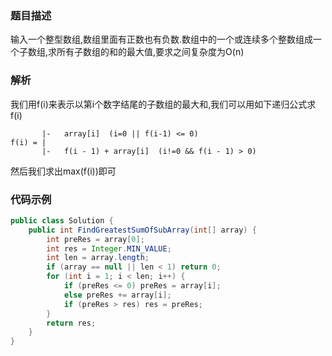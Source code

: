 ### 题目描述

输入一个整型数组,数组里面有正数也有负数.数组中的一个或连续多个整数组成一个子数组,求所有子数组的和的最大值,要求之间复杂度为O(n)

### 解析

我们用f(i)来表示以第i个数字结尾的子数组的最大和,我们可以用如下递归公式求f(i)  
```
       |-   array[i]  (i=0 || f(i-1) <= 0)
f(i) = |
	   |-   f(i - 1) + array[i]  (i!=0 && f(i - 1) > 0)
```  
然后我们求出max(f(i))即可

### 代码示例

```java
public class Solution {
    public int FindGreatestSumOfSubArray(int[] array) {
        int preRes = array[0];
		int res = Integer.MIN_VALUE;
		int len = array.length;
		if (array == null || len < 1) return 0;
		for (int i = 1; i < len; i++) {
			if (preRes <= 0) preRes = array[i];
			else preRes += array[i];
			if (preRes > res) res = preRes;
		}
		return res;
    }
}
```